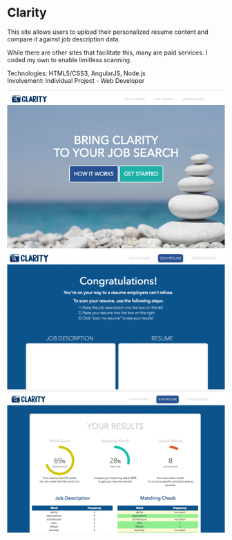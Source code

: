 # Clarity
This site allows users to upload their personalized resume content and compare it against job description data.<br>

While there are other sites that facilitate this, many are paid services. I coded my own to enable limitless scanning.<br>

Technologies: HTML5/CSS3, AngularJS, Node.js<br>
Involvement: Individual Project - Web Developer<br>

<img src="client/static/assets/images/clarityhome.png" alt="clarityhome.png">
<img src="client/static/assets/images/clarityscan.png" alt="clarityscan.png">
<img src="client/static/assets/images/clarityresultsport.png" alt="clarityresults.png">
